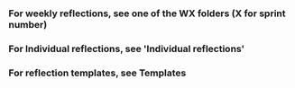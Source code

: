 ### For weekly reflections, see one of the WX folders (X for sprint number)

### For Individual reflections, see 'Individual reflections'

### For reflection templates, see Templates
